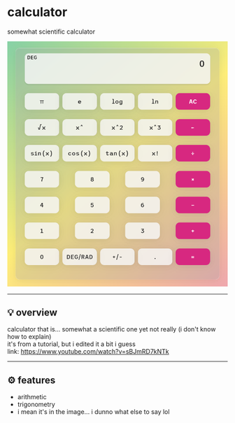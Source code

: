 # calculator

somewhat scientific calculator

![image](./__project_image__/image.png)

---

## 💡 overview

calculator that is... somewhat a scientific one yet not really (i don't know how to explain)  
it's from a tutorial, but i edited it a bit i guess  
link: <https://www.youtube.com/watch?v=sBJmRD7kNTk>

---

## ⚙️ features

- arithmetic
- trigonometry
- i mean it's in the image... i dunno what else to say lol
